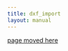 ```yaml
---
title: dxf_import
layout: manual
---
```


[page moved here](https://github.com/nortd/lasersaur/wiki/dxf_import)

